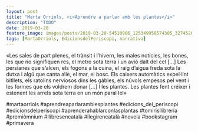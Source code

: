 ```yaml
---
layout: post
title: "Marta Orriols, <i>Aprendre a parlar amb les plantes</i>"
description: "TODO"
date: 2019-03-20
feature_image: images/posts/2019-03-20-54510906_125349958574305_3274520393126114998_n_18029749393101975.jpg
tags: [MartaOrriols, EdicionsdelPeriscopi, narrativa]
---
```


«Les sales de part plenes, el trànsit i l’hivern, les males notícies, les bones, les que no signifiquen res, el metro sota terra i un avió dalt del cel [...] Les persianes que s’alcen, els fogons a la cuina, el raig d’aigua freda sota la dutxa i algú que canta aliè, el mar, el bosc. Els caixers automàtics expel·lint bitllets, els ratolins nerviosos dins les gàbies, els núvols empesos pel vent i les formes que els voldrem donar [...] I les plantes. Les plantes fent créixer i estenent les arrels sota terra en un món paral·lel»
<!--more-->

#martaorriols #aprendreaparlaramblesplantes #edicions_del_periscopi
#edicionsdelperiscopi #aprenderahablarconlasplantas #tomirisllibreria #premiòmnium #llibresencatalà #llegirencatalà #novela #bookstagram #primavera


